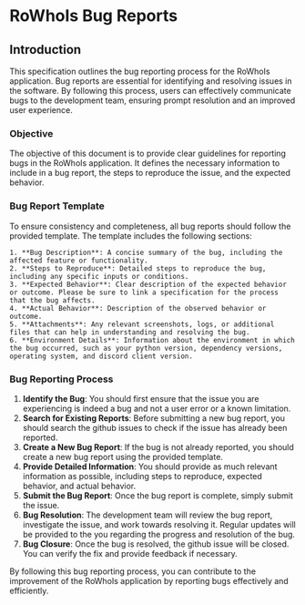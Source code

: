 # RoWhoIs Bug Reports

## Introduction
This specification outlines the bug reporting process for the RoWhoIs application. Bug reports are essential for identifying and resolving issues in the software. By following this process, users can effectively communicate bugs to the development team, ensuring prompt resolution and an improved user experience.

### Objective
The objective of this document is to provide clear guidelines for reporting bugs in the RoWhoIs application. It defines the necessary information to include in a bug report, the steps to reproduce the issue, and the expected behavior.


### Bug Report Template
To ensure consistency and completeness, all bug reports should follow the provided template. The template includes the following sections:

```
1. **Bug Description**: A concise summary of the bug, including the affected feature or functionality.
2. **Steps to Reproduce**: Detailed steps to reproduce the bug, including any specific inputs or conditions.
3. **Expected Behavior**: Clear description of the expected behavior or outcome. Please be sure to link a specification for the process that the bug affects.
4. **Actual Behavior**: Description of the observed behavior or outcome.
5. **Attachments**: Any relevant screenshots, logs, or additional files that can help in understanding and resolving the bug.
6. **Environment Details**: Information about the environment in which the bug occurred, such as your python version, dependency versions, operating system, and discord client version.
```

### Bug Reporting Process
1. **Identify the Bug**: You should first ensure that the issue you are experiencing is indeed a bug and not a user error or a known limitation.
2. **Search for Existing Reports**: Before submitting a new bug report, you should search the github issues to check if the issue has already been reported.
3. **Create a New Bug Report**: If the bug is not already reported, you should create a new bug report using the provided template.
4. **Provide Detailed Information**: You should provide as much relevant information as possible, including steps to reproduce, expected behavior, and actual behavior.
5. **Submit the Bug Report**: Once the bug report is complete, simply submit the issue.
6. **Bug Resolution**: The development team will review the bug report, investigate the issue, and work towards resolving it. Regular updates will be provided to the you regarding the progress and resolution of the bug.
7. **Bug Closure**: Once the bug is resolved, the github issue will be closed. You can verify the fix and provide feedback if necessary.

By following this bug reporting process, you can contribute to the improvement of the RoWhoIs application by reporting bugs effectively and efficiently.
